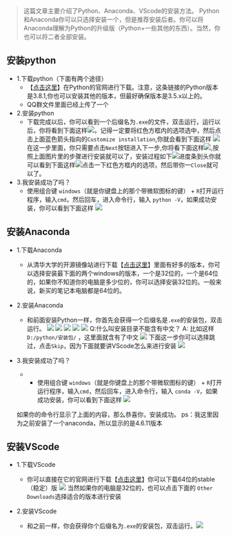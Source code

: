 >这篇文章主要介绍了Python、Anaconda、VScode的安装方法。
Python和Anaconda你可以只选择安装一个，但是推荐安装后者。你可以将Anaconda理解为Python的升级版（Python+一些其他的东西）。当然，你也可以将二者全部安装。
## 安装python

- 1.下载python（下面有两个途径）
    - 【[点击这里](https://www.python.org/downloads/python-381)】在Python的官网进行下载。注意，这条链接的Python版本是3.8.1,你也可以安装其他的版本，但最好确保版本是3.5.x以上的。
    - QQ群文件里面已经上传了一个
- 2.安装python
    - 下载完成以后，你可以看到一个后缀名为`.exe`的文件，双击运行，运行以后，你将看到下面这样![](img/install_python-01.png)，记得一定要将红色方框内的选项选中，然后点击上面蓝色箭头指向的`Customize installation`,你就会看到下面这样
    ![](img/install_python-02.png)在这一步里面，你只需要点击`Next`按钮进入下一步,你将看下面这样![](img/install_python-03.png),按照上面图片里的步骤进行安装就可以了，安装过程如下![](img/install_python-04.png)进度条到头你就可以看到下面这样![](img/py-05.png)点击一下红色方框内的选项，然后带你一`Close`就可以了。
- 3.我安装成功了吗？
    - 使用组合键 `windows`（就是你键盘上的那个带微软图标的键） + `R`打开运行程序，输入`cmd`，然后回车，进入命令行，输入 `python -V`，如果成功安装，你可以看到下面这样
    ![](img/py-06.png)

## 安装Anaconda

- 1.下载Anaconda
    - 从清华大学的开源镜像站进行下载【[点击这里](https://mirrors.tuna.tsinghua.edu.cn/anaconda/archive/)】里面有好多的版本，你可以选择安装最下面的两个windows的版本，一个是32位的，一个是64位的，如果你不知道你的电脑是多少位的，你可以选择安装32位的。一般来说，新买的笔记本电脑都是64位的。
- 2.安装Anaconda
    - 和前面安装Python一样，你首先会获得一个后缀名是`.exe`的安装包，双击运行。
    ![](img/a-01.png)
    ![](img/a-02.png)
    ![](img/a-03.png)
    ![](img/a-04.png)
    ![](img/a-05.png)
    Q:什么叫安装目录不能含有中文？
    A: 比如这样 `D:/python/安装包/` ，这里面就含有了中文
    ![](img/a-06.png)
    下面这一步你可以选择跳过，点击`Skip`，因为下面就要讲VScode怎么来进行安装
    ![](img/a-08.png)
- 3.我安装成功了吗？
    - - 使用组合键 `windows`（就是你键盘上的那个带微软图标的键） + `R`打开运行程序，输入`cmd`，然后回车，进入命令行，输入 `conda -V`，如果成功安装，你可以看到下面这样
    ![](img/a-07.png)

    如果你的命令行显示了上面的内容，那么恭喜你，安装成功。
    ps：我这里因为之前安装了一个anaconda，所以显示的是4.6.11版本
    

## 安装VScode
- 1.下载VScode
  -  你可以直接在它的官网进行下载【[点击这里](https://code.visualstudio.com/)】你可以下载64位的stable（稳定）版
![](img/vs-01.png)
当然如果你的电脑是32位的，也可以点击下面的 `Other Downloads`选择适合的版本进行安装

- 2.安装VScode
  - 和之前一样，你会获得你个后缀名为`.exe`的安装包，双击运行。![](img/vscode.gif)





